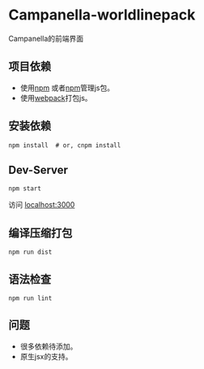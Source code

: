 # Campanella-worldlinepack
Campanella的前端界面

项目依赖
---
- 使用[npm](https://github.com/npm/npm)
  或者[npm](https://github.com/npm/npm)管理js包。
- 使用[webpack](https://github.com/webpack/webpack)打包js。


安装依赖
---
```shell
npm install  # or, cnpm install
```

Dev-Server
---
```shell
npm start
```
访问 [localhost:3000](localhost:3000)

编译压缩打包
---
```shell
npm run dist
```

语法检查
---
```shell
npm run lint
```

问题
---
- 很多依赖待添加。
- 原生jsx的支持。
